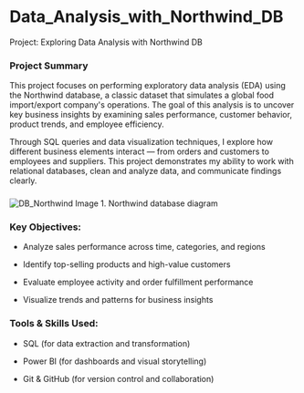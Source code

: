 # Data_Analysis_with_Northwind_DB

Project: Exploring Data Analysis with Northwind DB

### Project Summary

This project focuses on performing exploratory data analysis (EDA) using the Northwind database, a classic dataset that simulates a global food import/export company's operations. The goal of this analysis is to uncover key business insights by examining sales performance, customer behavior, product trends, and employee efficiency.

Through SQL queries and data visualization techniques, I explore how different business elements interact — from orders and customers to employees and suppliers. This project demonstrates my ability to work with relational databases, clean and analyze data, and communicate findings clearly.

###

![DB_Northwind](https://github.com/user-attachments/assets/17fbfc40-bb88-45e3-93ff-3e0964e3a568)
Image 1. Northwind database diagram


 
 ### Key Objectives:
 
* Analyze sales performance across time, categories, and regions

* Identify top-selling products and high-value customers

* Evaluate employee activity and order fulfillment performance

* Visualize trends and patterns for business insights


 
 
### Tools & Skills Used:

* SQL (for data extraction and transformation)

* Power BI (for dashboards and visual storytelling)

* Git & GitHub (for version control and collaboration)
